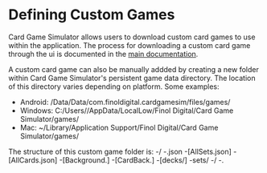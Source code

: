 # Defining Custom Games
Card Game Simulator allows users to download custom card games to use within the application. The process for downloading a custom card game through the ui is documented in the [main documentation](README.md).

A custom card game can also be manually addded by creating a new folder within Card Game Simulator's persistent game data directory. The location of this directory varies depending on platform. Some examples:
- Android: /Data/Data/com.finoldigital.cardgamesim/files/games/
- Windows: C:/Users/<Username>/AppData/LocalLow/Finol Digital/Card Game Simulator/games/
- Mac: ~/Library/Application Support/Finol Digital/Card Game Simulator/games/

The structure of this custom game folder is:
-<Name>/
 -<Name>.json
 -[AllSets.json]
 -[AllCards.json]
 -[Background.<BackgroundImageFileType>]
 -[CardBack.<CardBackImageFileType>]
 -[decks/]
 -sets/
  -<SetCode>/
   -<CardId>.<CardImageFileType>